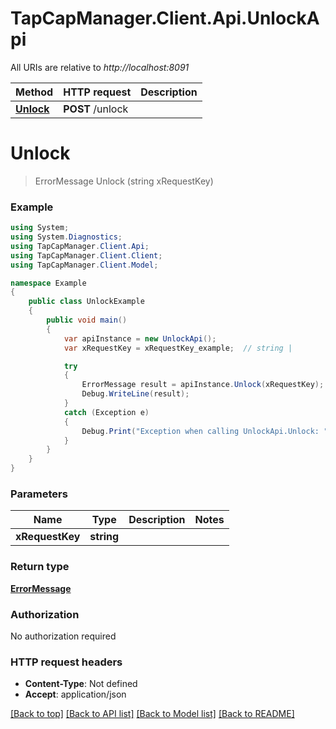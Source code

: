 # TapCapManager.Client.Api.UnlockApi

All URIs are relative to *http://localhost:8091*

Method | HTTP request | Description
------------- | ------------- | -------------
[**Unlock**](UnlockApi.md#unlock) | **POST** /unlock | 


<a name="unlock"></a>
# **Unlock**
> ErrorMessage Unlock (string xRequestKey)



### Example
```csharp
using System;
using System.Diagnostics;
using TapCapManager.Client.Api;
using TapCapManager.Client.Client;
using TapCapManager.Client.Model;

namespace Example
{
    public class UnlockExample
    {
        public void main()
        {
            var apiInstance = new UnlockApi();
            var xRequestKey = xRequestKey_example;  // string | 

            try
            {
                ErrorMessage result = apiInstance.Unlock(xRequestKey);
                Debug.WriteLine(result);
            }
            catch (Exception e)
            {
                Debug.Print("Exception when calling UnlockApi.Unlock: " + e.Message );
            }
        }
    }
}
```

### Parameters

Name | Type | Description  | Notes
------------- | ------------- | ------------- | -------------
 **xRequestKey** | **string**|  | 

### Return type

[**ErrorMessage**](ErrorMessage.md)

### Authorization

No authorization required

### HTTP request headers

 - **Content-Type**: Not defined
 - **Accept**: application/json

[[Back to top]](#) [[Back to API list]](../README.md#documentation-for-api-endpoints) [[Back to Model list]](../README.md#documentation-for-models) [[Back to README]](../README.md)

